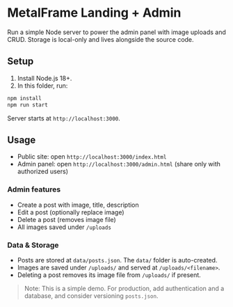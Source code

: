 # MetalFrame Landing + Admin

Run a simple Node server to power the admin panel with image uploads and CRUD. Storage is local-only and lives alongside the source code.

## Setup

1. Install Node.js 18+.
2. In this folder, run:

```bash
npm install
npm run start
```

Server starts at `http://localhost:3000`.

## Usage

- Public site: open `http://localhost:3000/index.html`
- Admin panel: open `http://localhost:3000/admin.html` (share only with authorized users)

### Admin features

- Create a post with image, title, description
- Edit a post (optionally replace image)
- Delete a post (removes image file)
- All images saved under `/uploads`

### Data & Storage

- Posts are stored at `data/posts.json`. The `data/` folder is auto-created.
- Images are saved under `/uploads/` and served at `/uploads/<filename>`.
- Deleting a post removes its image file from `/uploads/` if present.

> Note: This is a simple demo. For production, add authentication and a database, and consider versioning `posts.json`.


